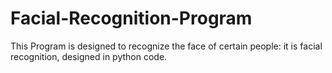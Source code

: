 # Facial-Recognition-Program
This Program is designed to recognize the face of certain people: it is facial recognition, designed in python code.

